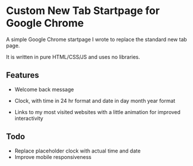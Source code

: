 # Custom New Tab Startpage for Google Chrome

A simple Google Chrome startpage I wrote to replace the standard new tab page.

It is written in pure HTML/CSS/JS and uses no libraries.


## Features

- Welcome back message

- Clock, with time in 24 hr format and date in day month year format

- Links to my most visited websites with a little animation for improved interactivity


## Todo

- Replace placeholder clock with actual time and date
- Improve mobile responsiveness
